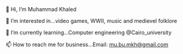 👋 Hi, I’m Muhammad Khaled

👀 I’m interested in...video games, WWII, music and medievel folklore

🌱 I’m currently learning...Computer engineering @Cairo_university

📫 How to reach me for business...Email: mu.bu.mkh@gmail.com
